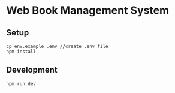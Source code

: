 # Web Book Management System

## Setup

```
cp env.example .env //create .env file
npm install
```

## Development

```
npm run dev
```
